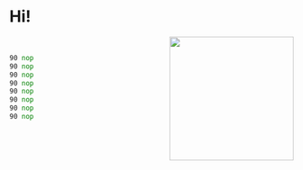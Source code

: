 # Hi! 
<img src="https://media.giphy.com/media/QZ3WdHvanlWMWwQKSr/giphy.gif" align="right" height=220 >


<br/>
 

```asm
90 nop
90 nop
90 nop
90 nop
90 nop
90 nop
90 nop
90 nop
```


